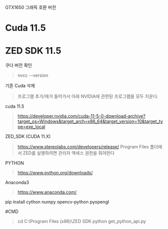GTX1650 그래픽 호환 버전
# Cuda 11.5
# ZED SDK 11.5

쿠다 버전 확인 
> nvcc --version

기존 Cuda 삭제
> 프로그램 추가/제거 들어가서 아래 NVIDIA에 관련된 프로그램을 모두 지운다.

cuda 11.5
> https://developer.nvidia.com/cuda-11-5-0-download-archive?target_os=Windows&target_arch=x86_64&target_version=10&target_type=exe_local

ZED_SDK (CUDA 11.X)
> https://www.stereolabs.com/developers/release/
> Program Files 폴더에서 ZED를 실행하려면 관리자 액세스 권한을 줘야한다


PYTHON
>https://www.python.org/downloads/

Anaconda3
> https://www.anaconda.com/



pip install cython numpy opencv-python pyopengl

#CMD
> cd C:\Program Files (x86)\ZED SDK
> python get_python_api.py


